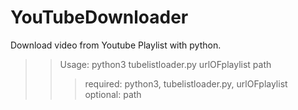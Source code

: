# YouTubeDownloader
Download video from Youtube Playlist with python.

>> Usage: python3 tubelistloader.py urlOFplaylist path
>>> required: python3, tubelistloader.py, urlOFplaylist
>>> optional: path
